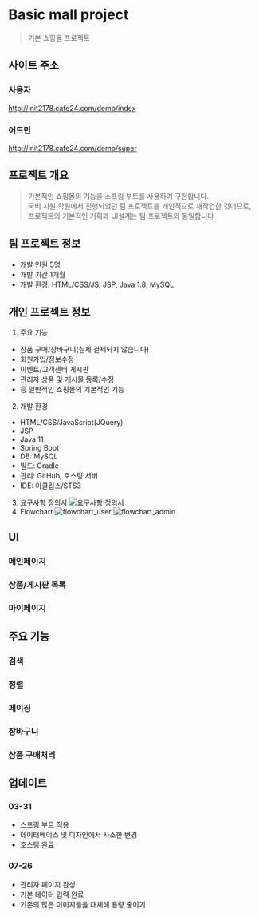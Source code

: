 # Basic mall project
> 기본 쇼핑몰 프로젝트

## 사이트 주소
### 사용자
http://init2178.cafe24.com/demo/index
### 어드민
http://init2178.cafe24.com/demo/super

## 프로젝트 개요
> 기본적인 쇼핑몰의 기능을 스프링 부트를 사용하여 구현합니다.<br>
국비 지원 학원에서 진행되었던 팀 프로젝트를 개인적으로 재작업한 것이므로, <br>
프로젝트의 기본적인 기획과 UI설계는 팀 프로젝트와 동일합니다

## 팀 프로젝트 정보
- 개발 인원 5명
- 개발 기간 1개월
- 개발 환경: HTML/CSS/JS, JSP, Java 1.8, MySQL

## 개인 프로젝트 정보
1) 주요 기능
  - 상품 구매/장바구니(실제 결제되지 않습니다)
  - 회원가입/정보수정
  - 이벤트/고객센터 게시판
  - 관리자 상품 및 게시물 등록/수정
  - 등 일반적인 쇼핑몰의 기본적인 기능
2) 개발 환경
  - HTML/CSS/JavaScript(JQuery)
  - JSP
  - Java 11
  - Spring Boot
  - DB: MySQL
  - 빌드: Gradle
  - 관리: GitHub, 호스팅 서버
  - IDE: 이클립스/STS3
3) 요구사항 정의서
![요구사항 정의서](https://github.com/marshmellow2178/mall/assets/115971843/5b80ac08-8061-4e2e-a580-07b39798fc9b)
4) Flowchart
![flowchart_user](https://github.com/marshmellow2178/mall/assets/115971843/6dd14dcb-0a98-4dd7-b684-ffc0e2e30319)
![flowchart_admin](https://github.com/marshmellow2178/mall/assets/115971843/596e735f-276d-4144-82b0-c768e6cc65b5)

## UI
### 메인페이지

### 상품/게시판 목록

### 마이페이지

## 주요 기능
### 검색

### 정렬

### 페이징

### 장바구니

### 상품 구매처리

## 업데이트
### 03-31
  - 스프링 부트 적용
  - 데이터베이스 및 디자인에서 사소한 변경
  - 호스팅 완료
### 07-26
  - 관리자 페이지 완성
  - 기본 데이터 입력 완료
  - 기존의 많은 이미지들을 대체해 용량 줄이기


